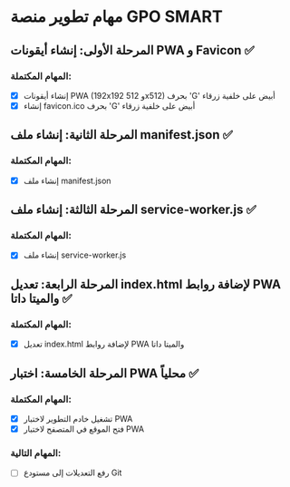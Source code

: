 # مهام تطوير منصة GPO SMART

## المرحلة الأولى: إنشاء أيقونات PWA و Favicon ✅

### المهام المكتملة:
- [x] إنشاء أيقونات PWA (192x192 و 512x512) بحرف \'G\' أبيض على خلفية زرقاء
- [x] إنشاء favicon.ico بحرف \'G\' أبيض على خلفية زرقاء

## المرحلة الثانية: إنشاء ملف manifest.json ✅

### المهام المكتملة:
- [x] إنشاء ملف manifest.json

## المرحلة الثالثة: إنشاء ملف service-worker.js ✅

### المهام المكتملة:
- [x] إنشاء ملف service-worker.js

## المرحلة الرابعة: تعديل index.html لإضافة روابط PWA والميتا داتا ✅

### المهام المكتملة:
- [x] تعديل index.html لإضافة روابط PWA والميتا داتا

## المرحلة الخامسة: اختبار PWA محلياً ✅

### المهام المكتملة:
- [x] تشغيل خادم التطوير لاختبار PWA
- [x] فتح الموقع في المتصفح لاختبار PWA

### المهام التالية:
- [ ] رفع التعديلات إلى مستودع Git

